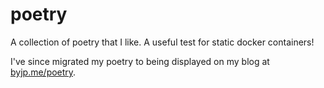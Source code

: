 # poetry

A collection of poetry that I like. A useful test for static docker containers!

I've since migrated my poetry to being displayed on my blog at [byjp.me/poetry](https://www.byjp.me/poetry/).
